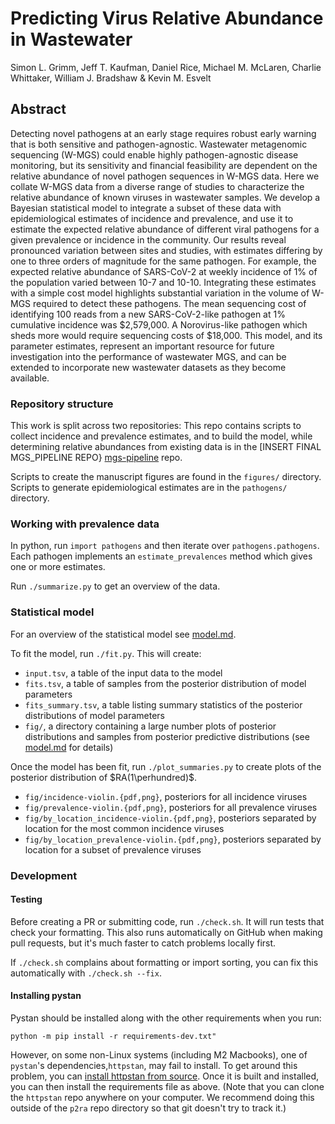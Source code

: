 # Predicting Virus Relative Abundance in Wastewater
Simon L. Grimm, Jeff T. Kaufman, Daniel Rice, Michael M. McLaren, Charlie Whittaker, William J. Bradshaw & Kevin M. Esvelt

## Abstract
Detecting novel pathogens at an early stage requires robust early warning that is both sensitive and pathogen-agnostic. Wastewater metagenomic sequencing (W-MGS) could enable highly pathogen-agnostic disease monitoring, but its sensitivity and financial feasibility are dependent on the relative abundance of novel pathogen sequences in W-MGS data. Here we collate W-MGS data from a diverse range of studies to characterize the relative abundance of known viruses in wastewater samples. We develop a Bayesian statistical model to integrate a subset of these data with epidemiological estimates of incidence and prevalence, and use it to estimate the expected relative abundance of different viral pathogens for a given prevalence or incidence in the community. Our results reveal pronounced variation between sites and studies, with estimates differing by one to three orders of magnitude for the same pathogen. For example, the expected relative abundance of SARS-CoV-2 at weekly incidence of 1% of the population varied between 10-7 and 10-10. Integrating these estimates with a simple cost model highlights substantial variation in the volume of W-MGS required to detect these pathogens. The mean sequencing cost of identifying 100 reads from a new SARS-CoV-2-like pathogen at 1% cumulative incidence was $2,579,000. A Norovirus-like pathogen which sheds more would require sequencing costs of $18,000. This model, and its parameter estimates, represent an important resource for future investigation into the performance of wastewater MGS, and can be extended to incorporate new wastewater datasets as they become available.

### Repository structure
This work is split across two repositories: This repo contains scripts to collect incidence and prevalence estimates, and to build the model, while determining relative abundances from existing data is in the [INSERT FINAL MGS_PIPELINE REPO}
[mgs-pipeline](https://github.com/naobservatory/mgs-pipeline) repo.

Scripts to create the manuscript figures are found in the `figures/` directory. Scripts to generate epidemiological estimates are in the `pathogens/` directory.

### Working with prevalence data

In python, run `import pathogens` and then iterate over `pathogens.pathogens`.
Each pathogen implements an `estimate_prevalences` method which gives one or
more estimates.

Run `./summarize.py` to get an overview of the data.

### Statistical model

For an overview of the statistical model see [model.md](model.md).

To fit the model, run `./fit.py`. This will create:

* `input.tsv`, a table of the input data to the model
* `fits.tsv`, a table of samples from the posterior distribution of model parameters
* `fits_summary.tsv`, a table listing summary statistics of the posterior distributions of model parameters
* `fig/`, a directory containing a large number plots of posterior distributions and samples from posterior predictive distributions
  (see [model.md](model.md) for details)

Once the model has been fit, run `./plot_summaries.py` to create plots of the posterior distribution of $RA(1\perhundred)$.

* `fig/incidence-violin.{pdf,png}`, posteriors for all incidence viruses
* `fig/prevalence-violin.{pdf,png}`, posteriors for all prevalence viruses
* `fig/by_location_incidence-violin.{pdf,png}`, posteriors separated by location for the most common incidence viruses
* `fig/by_location_prevalence-violin.{pdf,png}`, posteriors separated by location for a subset of prevalence viruses

### Development

#### Testing

Before creating a PR or submitting code, run `./check.sh`.  It will run tests that check your formatting.  This also runs automatically on GitHub when making pull requests, but it's much faster to catch problems locally first.

If `./check.sh` complains about formatting or import sorting, you can fix this automatically with `./check.sh --fix`.

#### Installing pystan

Pystan should be installed along with the other requirements when you run:
```
python -m pip install -r requirements-dev.txt"
```
However, on some non-Linux systems (including M2 Macbooks), one of `pystan`'s dependencies,`httpstan`, may fail to install.
To get around this problem, you can [install httpstan from source](https://httpstan.readthedocs.io/en/latest/installation.html#installation-from-source).
Once it is built and installed, you can then install the requirements file as above.
(Note that you can clone the `httpstan` repo anywhere on your computer.
We recommend doing this outside of the `p2ra` repo directory so that git doesn't try to track it.)
